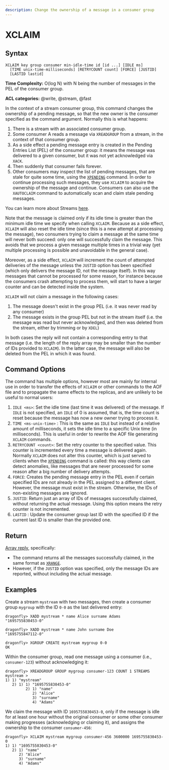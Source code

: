 ```yaml
---
description: Change the ownership of a message in a consumer group
---
```


# XCLAIM

## Syntax

	XCLAIM key group consumer min-idle-time id [id ...] [IDLE ms]
      [TIME unix-time-milliseconds] [RETRYCOUNT count] [FORCE] [JUSTID]
      [LASTID lastid]

**Time Complexity:** O(log N) with N being the number of messages in the PEL of the consumer group.

**ACL categories:** @write, @stream, @fast

In the context of a stream consumer group, this command changes the ownership of a pending message, so that the new owner is the consumer specified as the command argument.
Normally this is what happens:

1. There is a stream with an associated consumer group.
2. Some consumer A reads a message via `XREADGROUP` from a stream, in the context of that consumer group.
3. As a side effect a pending message entry is created in the Pending Entries List (PEL) of the consumer group:
   it means the message was delivered to a given consumer, but it was not yet acknowledged via `XACK`.
4. Then suddenly that consumer fails forever.
5. Other consumers may inspect the list of pending messages, that are stale for quite some time, using the [`XPENDING`](./xpending.md) command.
   In order to continue processing such messages, they use `XCLAIM` to acquire the ownership of the message and continue.
   Consumers can also use the `XAUTOCLAIM` command to automatically scan and claim stale pending messages.

You can learn more about Streams [here](https://redis.io/docs/data-types/streams/).

Note that the message is claimed only if its idle time is greater than the minimum idle time we specify when calling `XCLAIM`.
Because as a side effect, `XCLAIM` will also reset the idle time (since this is a new attempt at processing the message),
two consumers trying to claim a message at the same time will never both succeed: only one will successfully claim the message.
This avoids that we process a given message multiple times in a trivial way (yet multiple processing is possible and unavoidable in the general case).

Moreover, as a side effect, `XCLAIM` will increment the count of attempted deliveries of the message unless the `JUSTID` option has been specified (which only delivers the message ID, not the message itself).
In this way messages that cannot be processed for some reason, for instance because the consumers crash attempting to process them, will start to have a larger counter and can be detected inside the system.

`XCLAIM` will not claim a message in the following cases:

1. The message doesn't exist in the group PEL (i.e. it was never read by any consumer)
2. The message exists in the group PEL but not in the stream itself (i.e. the message was read but never acknowledged, and then was deleted from the stream, either by trimming or by `XDEL`)

In both cases the reply will not contain a corresponding entry to that message (i.e. the length of the reply array may be smaller than the number of IDs provided to `XCLAIM`).
In the latter case, the message will also be deleted from the PEL in which it was found.

## Command Options

The command has multiple options, however most are mainly for internal use in order to transfer the effects of `XCLAIM` or other commands
to the AOF file and to propagate the same effects to the replicas, and are unlikely to be useful to normal users:

1. `IDLE <ms>`: Set the idle time (last time it was delivered) of the message.
   If `IDLE` is not specified, an `IDLE` of 0 is assumed, that is, the time count is reset because the message has now a new owner trying to process it.
2. `TIME <ms-unix-time>` : This is the same as `IDLE` but instead of a relative amount of milliseconds, it sets the idle time to a specific Unix time (in milliseconds).
   This is useful in order to rewrite the AOF file generating `XCLAIM` commands.
3. `RETRYCOUNT <count>`: Set the retry counter to the specified value. This counter is incremented every time a message is delivered again.
   Normally `XCLAIM` does not alter this counter, which is just served to clients when the [`XPENDING`](./xpending.md) command is called:
   this way clients can detect anomalies, like messages that are never processed for some reason after a big number of delivery attempts.
4. `FORCE`: Creates the pending message entry in the PEL even if certain specified IDs are not already in the PEL assigned to a different client.
   However, the message must exist in the stream. Otherwise, the IDs of non-existing messages are ignored. 
5. `JUSTID`: Return just an array of IDs of messages successfully claimed, without returning the actual message.
   Using this option means the retry counter is not incremented.
6. `LASTID` : Update the consumer group last ID with the specified ID if the current last ID is smaller than the provided one.


## Return

[Array reply](https://redis.io/docs/reference/protocol-spec/#arrays), specifically:

- The command returns all the messages successfully claimed, in the same format as [`XRANGE`](./xrange.md).
- However, if the `JUSTID` option was specified, only the message IDs are reported, without including the actual message.

## Examples

Create a stream `mystream` with two messages, then create a consumer group `mygroup` with the ID `0-0` as the last delivered entry:

```shell
dragonfly> XADD mystream * name Alice surname Adams
"1695755830453-0"

dragonfly> XADD mystream * name John surname Doe
"1695755847112-0"

dragonfly> XGROUP CREATE mystream mygroup 0-0
OK
```

Within the consumer group, read one message using a consumer (i.e., `consumer-123`) without acknowledging it:

```shell
dragonfly> XREADGROUP GROUP mygroup consumer-123 COUNT 1 STREAMS mystream >
1) 1) "mystream"
   2) 1) 1) "1695755830453-0"
         2) 1) "name"
            2) "Alice"
            3) "surname"
            4) "Adams"
```

We claim the message with ID `1695755830453-0`, only if the message is idle for at least one hour without the original consumer
or some other consumer making progresses (acknowledging or claiming it), and assigns the ownership to the consumer `consumer-456`:

```shell
dragonfly> XCLAIM mystream mygroup consumer-456 3600000 1695755830453-0
1) 1) "1695755830453-0"
   2) 1) "name"
      2) "Alice"
      3) "surname"
      4) "Adams"
```
